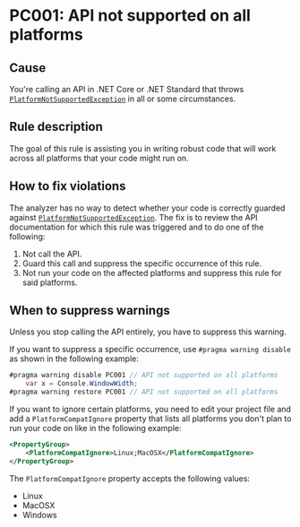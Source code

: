 # PC001: API not supported on all platforms

## Cause

You're calling an API in .NET Core or .NET Standard that throws
[`PlatformNotSupportedException`](PlatformNotSupportedException) in all or some circumstances.

## Rule description

The goal of this rule is assisting you in writing robust code that will work
across all platforms that your code might run on.

## How to fix violations

The analyzer has no way to detect whether your code is correctly guarded against
[`PlatformNotSupportedException`](PlatformNotSupportedException). The fix is to review the API documentation for
which this rule was triggered and to do one of the following:

1. Not call the API.
2. Guard this call and suppress the specific occurrence of this rule.
3. Not run your code on the affected platforms and suppress this rule for
   said platforms.

## When to suppress warnings

Unless you stop calling the API entirely, you have to suppress this warning.

If you want to suppress a specific occurrence, use `#pragma warning disable` as shown in the following example:

```C#
#pragma warning disable PC001 // API not supported on all platforms
    var x = Console.WindowWidth;
#pragma warning restore PC001 // API not supported on all platforms
```

If you want to ignore certain platforms, you need to edit your project file and
add a `PlatformCompatIgnore` property that lists all platforms you don't plan to
run your code on like in the following example:

```XML
<PropertyGroup>
    <PlatformCompatIgnore>Linux;MacOSX</PlatformCompatIgnore>
</PropertyGroup>
```

The `PlatformCompatIgnore` property accepts the following values:

* Linux
* MacOSX
* Windows

[PlatformNotSupportedException]: https://docs.microsoft.com/dotnet/api/system.platformnotsupportedexception